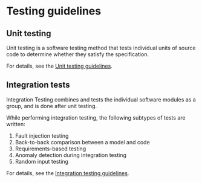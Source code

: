 # Testing guidelines

## Unit testing

Unit testing is a software testing method that tests individual units of source code to determine whether they satisfy the specification.

For details, see the [Unit testing guidelines](unit-testing.md).

## Integration tests

Integration Testing combines and tests the individual software modules as a group, and is done after unit testing.

While performing integration testing, the following subtypes of tests are written:

1. Fault injection testing
2. Back-to-back comparison between a model and code
3. Requirements-based testing
4. Anomaly detection during integration testing
5. Random input testing

For details, see the [Integration testing guidelines](integration-testing.md).
